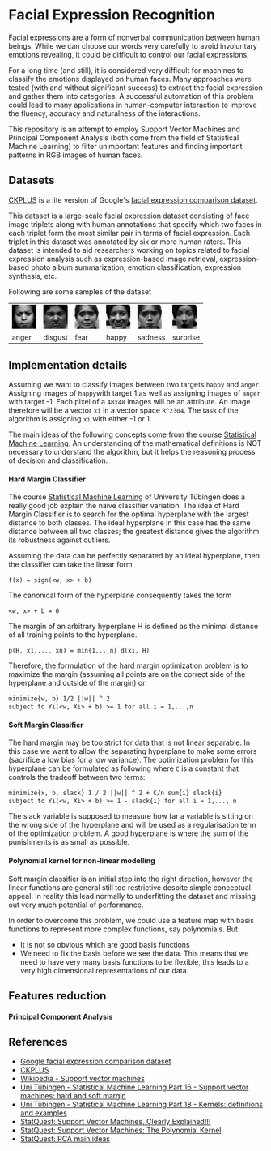 # Facial Expression Recognition

Facial expressions are a form of nonverbal communication between human beings. While we can choose our words very carefully 
to avoid involuntary emotions revealing, it could be difficult to control our facial expressions. 

For a long time (and still), it is considered very difficult for machines to classify the emotions displayed on human faces. Many
approaches were tested (with and without significant success) to extract the facial expression and gather them into categories. A successful
automation of this problem could lead to many applications in human-computer interaction to improve the fluency, accuracy and naturalness 
of the interactions.

This repository is an attempt to employ Support Vector Machines and Principal Component Analysis (both come from the field of 
Statistical Machine Learning) to filter unimportant features and finding important patterns in RGB images of human faces.

## Datasets

[CKPLUS](https://www.kaggle.com/shawon10/ckplus) is a lite version of Google's [facial expression comparison dataset](https://research.google/tools/datasets/google-facial-expression/).

This dataset is a large-scale facial expression dataset consisting of face image triplets along with human annotations that specify which two faces in each triplet 
form the most similar pair in terms of facial expression. Each triplet in this dataset was annotated by six or more human raters. This dataset is intended to aid researchers working on 
topics related to facial expression analysis such as expression-based image retrieval, expression-based photo album summarization, emotion classification, expression synthesis, etc.

Following are some samples of the dataset

<table style="width:100%">
  <tr>
    <td><img src="data/anger/S022_005_00000032.png"></td>
    <td><img src="data/disgust/S005_001_00000010.png"></td>
    <td><img src="data/fear/S011_003_00000013.png"></td>
    <td><img src="data/happy/S010_006_00000014.png"></td>
    <td><img src="data/sadness/S011_002_00000021.png"></td>
    <td><img src="data/surprise/S010_002_00000013.png"></td>
  </tr>
  <tr>
    <td>anger</td>
    <td>disgust</td>
    <td>fear</td>
    <td>happy</td>
    <td>sadness</td>
    <td>surprise</td>
  </tr>
</table>

## Implementation details

Assuming we want to classify images between two targets `happy` and `anger`. Assigning images of `happy`with target 1 as well 
as assigning images of `anger` with target -1. Each pixel of a `48x48` images will be an attribute. An image therefore 
will be a vector `xi` in a vector space `R^2304`. The task of the algorithm is assigning `xi` with either -1 or 1.  

The main ideas of the following concepts come from the course [Statistical Machine Learning](https://www.youtube.com/playlist?list=PL05umP7R6ij2XCvrRzLokX6EoHWaGA2cC). 
An understanding of the mathematical definitions is NOT necessary to understand the algorithm, but it helps the reasoning process of decision and classification.

#### Hard Margin Classifier 

The course [Statistical Machine Learning](https://www.youtube.com/watch?v=0cZwSzsE-UA&list=PL05umP7R6ij2XCvrRzLokX6EoHWaGA2cC&index=18) of University Tübingen 
does a really good job explain the naive classifier variation. The idea of Hard Margin Classifier is to search for the 
optimal hyperplane with the largest distance to both classes. The ideal hyperplane in this case has the same distance between
all two classes; the greatest distance gives the algorithm its robustness against outliers.   

Assuming the data can be perfectly separated by an ideal hyperplane, then the classifier can take the linear form

```
f(x) = sign(<w, x> + b)
```

The canonical form of the hyperplane consequently takes the form

```
<w, x> + b = 0
```

The margin of an arbitrary hyperplane H is defined as the minimal distance of all training points to the hyperplane.

```
p(H, x1,..., xn) = min{1,..,n} d(xi, H)
```

Therefore, the formulation of the hard margin optimization problem is to maximize the margin (assuming all points 
are on the correct side of the hyperplane and outside of the margin) or 

```
minimize{w, b} 1/2 ||w|| ^ 2
subject to Yi(<w, Xi> + b) >= 1 for all i = 1,...,n
``` 

#### Soft Margin Classifier 

The hard margin may be too strict for data that is not linear separable. In this case we want to allow the separating
hyperplane to make some errors (sacrifice a low bias for a low variance). The optimization problem for this hyperplane 
can be formulated as following where `C` is a constant that controls the tradeoff between two terms:

```
minimize{x, b, slack} 1 / 2 ||w|| ^ 2 + C/n sum{i} slack{i}
subject to Yi(<w, Xi> + b) >= 1 - slack{i} for all i = 1,..., n 
```

The slack variable is supposed to measure how far a variable is sitting on the wrong side 
of the hyperplane and will be used as a regularisation term of the optimization problem. A good hyperplane is where the 
sum of the punishments is as small as possible.  

#### Polynomial kernel for non-linear modelling

Soft margin classifier is an initial step into the right direction, however the linear functions are general still too 
restrictive despite simple conceptual appeal. In reality this lead normally to underfitting the dataset and missing out 
very much potential of performance. 

In order to overcome this problem, we could use a feature map with basis functions to represent more complex functions, say
polynomials. But:
- It is not so obvious which are good basis functions
- We need to fix the basis before we see the data. This means that we need to have very many basis functions to be flexible, this 
leads to a very high dimensional representations of our data. 

## Features reduction

#### Principal Component Analysis

## References
- [Google facial expression comparison dataset](https://research.google/tools/datasets/google-facial-expression/)
- [CKPLUS](https://www.kaggle.com/shawon10/ckplus)
- [Wikipedia - Support vector machines](https://de.wikipedia.org/wiki/Support_Vector_Machine)
- [Uni Tübingen - Statistical Machine Learning Part 16 - Support vector machines: hard and soft margin](https://www.youtube.com/watch?v=0cZwSzsE-UA&list=PL05umP7R6ij2XCvrRzLokX6EoHWaGA2cC&index=18)
- [Uni Tübingen - Statistical Machine Learning Part 18 - Kernels: definitions and examples](https://www.youtube.com/watch?v=ABOEE3ThPGQ&list=PL05umP7R6ij2XCvrRzLokX6EoHWaGA2cC&index=20)
- [StatQuest: Support Vector Machines, Clearly Explained!!!](https://www.youtube.com/watch?v=efR1C6CvhmE)
- [StatQuest: Support Vector Machines: The Polynomial Kernel](https://www.youtube.com/watch?v=Toet3EiSFcM)
- [StatQuest: PCA main ideas](https://www.youtube.com/watch?v=HMOI_lkzW08)